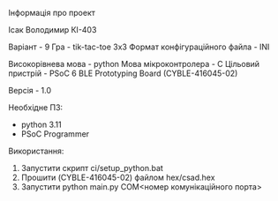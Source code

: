 Інформація про проект

Ісак Володимир КІ-403

Варіант - 9
Гра - tik-tac-toe 3x3
Формат конфігураційного файла - INI

Високорівнева мова - python
Мова мікроконтролера - C
Цільовий пристрій - PSoC 6 BLE Prototyping Board (CYBLE-416045-02)

Версія - 1.0

Необхідне ПЗ:

- python 3.11
- PSoC Programmer

Використання:

1. Запустити скрипт ci/setup_python.bat
2. Прошити (CYBLE-416045-02) файлом hex/csad.hex
3. Запустити python main.py COM<номер комунікаційного порта>
